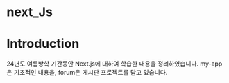 # next_Js

# Introduction
24년도 여름방학 기간동안 Next.js에 대하여 학습한 내용을 정리하였습니다.
my-app은 기초적인 내용을, forum은 게시판 프로젝트를 담고 있습니다.
